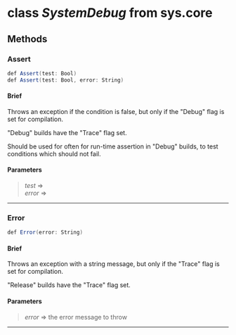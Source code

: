 # class *SystemDebug* from sys.core

## Methods

### Assert

```C#
def Assert(test: Bool)
def Assert(test: Bool, error: String)
```

#### Brief
Throws an exception if the condition is false, but only if the "Debug" flag is set for compilation.

"Debug" builds have the "Trace" flag set.

Should be used for often for run-time assertion in "Debug" builds, to test conditions which should not fail.

#### Parameters
> *test* =>   
> *error* =>   
***

### Error

```C#
def Error(error: String)
```

#### Brief
Throws an exception with a string message, but only if the "Trace" flag is set for compilation.

"Release" builds have the "Trace" flag set.

#### Parameters
> *error* => the error message to throw  
***

